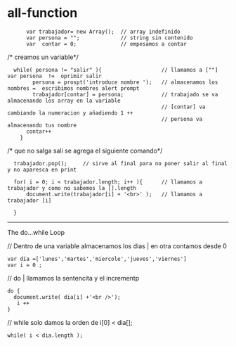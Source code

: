 # all-function
  
          var trabajador= new Array();  // array indefinido
          var persona = "";             // string sin contenido
          var  contar = 0;              // empesamos a contar

/* creamos un variable*/

      while( persona != "salir" ){                   // llamamos a [""] var persona  !=  oprimir salir
            persona = prospt('introduce nombre ');   // almacenamos los nombres =  escribimos nombres alert prompt 
            trabajador[contar] = persona;            // trabajado se va almacenando los array en la variable 
                                                     // [contar] va cambiando la numeracion y añadiendo 1 ++ 
                                                     // persona va almacenando tus nombre
          contar++     
        }
/* que no salga sali se agrega el siguiente comando*/
      
      trabajador.pop();     // sirve al final para no poner salir al final y no aparesca en print

      for( i = 0; i < trabajador.length; i++ ){      // llamamos a trabajador y como no sabemos la [].length  
          document.write(trabajador[i] + '<br>' );   // llamamos a trabajador [i] 

      }


--------------------------------------------------------------------
The do...while Loop

// Dentro de una variable almacenamos los dias | en otra contamos desde 0 

    var dia =['lunes','martes','miercole','jueves','viernes']
    var i = 0 ;

// do | llamamos la sentencita y el incrementp

    do {
      document.write( dia[i] +'<br />');
       i ++
    }
// while solo damos la orden de i[0] < dia[]; 
    
    while( i < dia.length );

      
      
  
  
  
  
  
  
  
  
  
  
